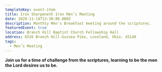 ```yaml
---
templateKey: event-item
title: Iron Sharpeneth Iron Men’s Meeting
date: 2020-11-14T13:30:00.000Z
description: Monthly Men’s Breakfast meeting around the scriptures.
featuredEvent: true
location: Branch Hill Baptist Church Fellowship Hall
address: 6526 Branch Hill-Guinea Pike, Loveland, Ohio. 45140
tags:
  - Men’s Meeting
---
```

**Join us for a time of challenge from the scriptures, learning to be the men the Lord desires us to be.**